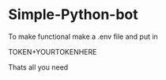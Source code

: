 # Simple-Python-bot


To make functional make a .env file and put in 

TOKEN+YOURTOKENHERE

Thats all you need
